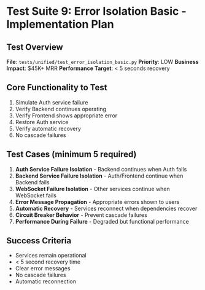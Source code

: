 # Test Suite 9: Error Isolation Basic - Implementation Plan

## Test Overview
**File**: `tests/unified/test_error_isolation_basic.py`
**Priority**: LOW
**Business Impact**: $45K+ MRR
**Performance Target**: < 5 seconds recovery

## Core Functionality to Test
1. Simulate Auth service failure
2. Verify Backend continues operating
3. Verify Frontend shows appropriate error
4. Restore Auth service
5. Verify automatic recovery
6. No cascade failures

## Test Cases (minimum 5 required)

1. **Auth Service Failure Isolation** - Backend continues when Auth fails
2. **Backend Service Failure Isolation** - Auth/Frontend continue when Backend fails
3. **WebSocket Failure Isolation** - Other services continue when WebSocket fails
4. **Error Message Propagation** - Appropriate errors shown to users
5. **Automatic Recovery** - Services reconnect when dependencies recover
6. **Circuit Breaker Behavior** - Prevent cascade failures
7. **Performance During Failure** - Degraded but functional performance

## Success Criteria
- Services remain operational
- < 5 second recovery time
- Clear error messages
- No cascade failures
- Automatic reconnection